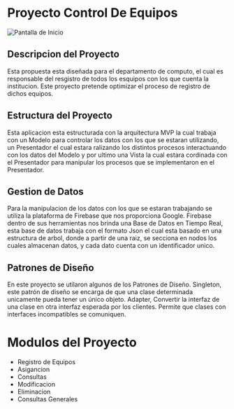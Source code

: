 # Proyecto Control De Equipos

![Pantalla de Inicio](C:\Users\brand\Desktop\background.jpg)

## Descripcion del Proyecto
Esta propuesta esta diseñada para el departamento de computo,
el cual es responsable del resgistro de todos los esquipos con los
que cuenta la institucion. Este proyecto pretende optimizar el
proceso de registro de dichos equipos.

## Estructura del Proyecto
Esta aplicacion esta estructurada con la arquitectura MVP
la cual trabaja con un Modelo para controlar los datos con los
que se estaran utilizando, un Presentador el cual estara ralizando 
los distintos procesos interactuando con los datos del Modelo y por ultimo
una Vista la cual estara cordinada con el Presentador para manipular los
procesos que se implementaron en el Presentador.

## Gestion de Datos
Para la manipulacion de los datos con los que se estaran trabajando se 
utiliza la plataforma de Firebase que nos proporciona Google. Firebase dentro de
sus herramientas nos brinda una Base de Datos en Tiempo Real, esta base de datos 
trabaja con el formato Json el cual esta basado en una estructura de arbol, donde 
a partir de una raiz, se secciona en nodos los cuales almacenan datos, y cada dato 
cuenta con un identificador unico.

## Patrones de Diseño
En este proyecto se utilaron algunos de los Patrones de Diseño.
Singleton, este patrón de diseño se encarga de que una clase determinada
unicamente pueda tener un único objeto.
Adapter, Convertir la interfaz de una clase en otra interfaz esperada por los
clientes. Permite que clases con interfaces incompatibles se comuniquen.

# Modulos del Proyecto
* Registro de Equipos
* Asigancion
* Consultas
* Modificacion
* Eliminacion
* Consultas Generales